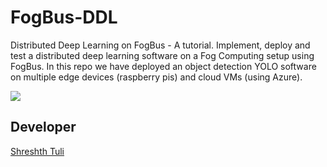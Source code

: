 # FogBus-DDL
Distributed Deep Learning on FogBus - A tutorial. Implement, deploy and test a distributed deep learning software on a Fog Computing setup using FogBus. In this repo we have deployed an object detection YOLO software on multiple edge devices (raspberry pis) and cloud VMs (using Azure). 

![](https://github.com/Cloudslab/FogBus-DDL/blob/master/Tutorial/End-user%20manual/images/Screenshot_20190524-210953.jpg&s=20)

## Developer

[Shreshth Tuli](https://www.github.com/shreshthtuli)
